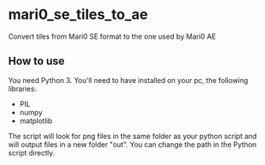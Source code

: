 # mari0_se_tiles_to_ae
Convert tiles from Mari0 SE format to the one used by Mari0 AE

## How to use
You need Python 3.
You'll need to have installed on your pc, the following libraries:  
 - PIL
 - numpy
 - matplotlib

The script will look for png files in the same folder as your python script and will output files in a new folder "out". You can change the path in the Python script directly.